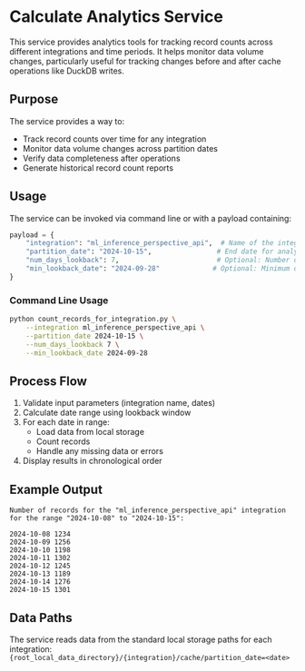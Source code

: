 # Calculate Analytics Service

This service provides analytics tools for tracking record counts across different integrations and time periods. It helps monitor data volume changes, particularly useful for tracking changes before and after cache operations like DuckDB writes.

## Purpose

The service provides a way to:
- Track record counts over time for any integration
- Monitor data volume changes across partition dates
- Verify data completeness after operations
- Generate historical record count reports

## Usage

The service can be invoked via command line or with a payload containing:

```python
payload = {
    "integration": "ml_inference_perspective_api",  # Name of the integration to analyze
    "partition_date": "2024-10-15",                # End date for analysis (YYYY-MM-DD)
    "num_days_lookback": 7,                        # Optional: Number of days to look back (default: 7)
    "min_lookback_date": "2024-09-28"             # Optional: Minimum date to look back to
}
```

### Command Line Usage

```bash
python count_records_for_integration.py \
    --integration ml_inference_perspective_api \
    --partition_date 2024-10-15 \
    --num_days_lookback 7 \
    --min_lookback_date 2024-09-28
```

## Process Flow

1. Validate input parameters (integration name, dates)
2. Calculate date range using lookback window
3. For each date in range:
   - Load data from local storage
   - Count records
   - Handle any missing data or errors
4. Display results in chronological order

## Example Output

```
Number of records for the "ml_inference_perspective_api" integration for the range "2024-10-08" to "2024-10-15":

2024-10-08 1234
2024-10-09 1256
2024-10-10 1198
2024-10-11 1302
2024-10-12 1245
2024-10-13 1189
2024-10-14 1276
2024-10-15 1301
```

## Data Paths

The service reads data from the standard local storage paths for each integration:
`{root_local_data_directory}/{integration}/cache/partition_date=<date>`
